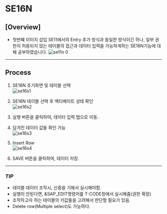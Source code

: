  # SE16N
 ## [Overview]
- 첫번쨰 이미지 삽입 
SE11에서의 Entry 추가 방식과 동일한 방식이긴 하나, 일부 권한이 허용되지 않는 테이블의 접근과 데이터 입력을 가능하게하는 SE16N기능에 대해 공부하였습니다.
![se11n 0](https://user-images.githubusercontent.com/44318904/50569832-f7403c80-0db3-11e9-9f9d-23f098da0f31.jpg)
****
## Process
1. SE16N 초기화면 및 테이블 선택  
![se16s1](https://user-images.githubusercontent.com/44318904/50569912-007ed880-0db7-11e9-933a-a86dc65e6f85.JPG)

2. SE16N 테이블 선택 후 액티베이트 상태 확인  
![se16s2](https://user-images.githubusercontent.com/44318904/50569913-01176f00-0db7-11e9-9b0c-55acd0c581c2.JPG)

3. 실행 버튼을 클릭하여, 데이터 입력 탭으로 이동.

4. 담겨진 데이터 값들 확인 가능  
![se16s3](https://user-images.githubusercontent.com/44318904/50569914-01176f00-0db7-11e9-94ac-1f0648526f20.JPG)

5. Insert Row  
![se16s4](https://user-images.githubusercontent.com/44318904/50569915-01176f00-0db7-11e9-83ca-ef791aaaf2a3.JPG)

6. SAVE 버튼을 클릭하여, 데이터 저장.
****
 ### ***TIP*** 
- 테이블 데이터 조작시, 신중을 기해서 실시해야함.
- 실행이 안된다면, &SAP_EDIT명령어를 T-CODE창에서 실시해줌(권한 확장)
- 조작하고자 하는 테이블의 키값들을 고려해서 판단할 필요가 있음.
- Delete row(Multiple select)도 가능하다.
